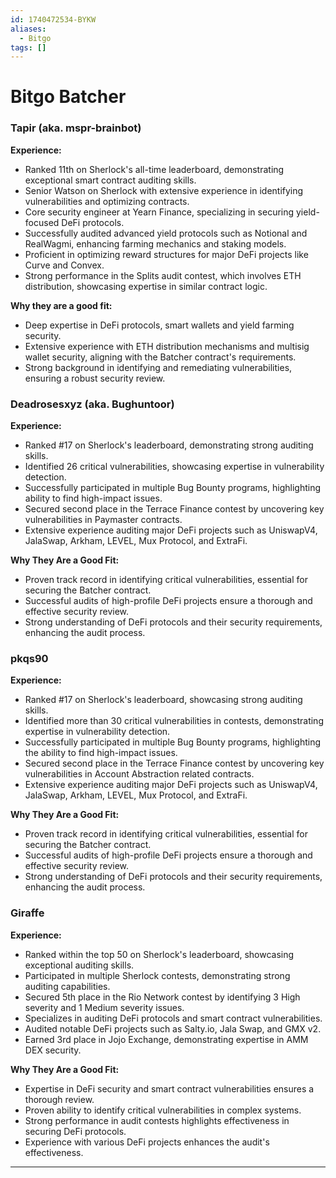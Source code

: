```yaml
---
id: 1740472534-BYKW
aliases:
  - Bitgo
tags: []
---
```


# Bitgo Batcher



### **Tapir (aka. mspr-brainbot)**  

**Experience:**  
- Ranked 11th on Sherlock's all-time leaderboard, demonstrating exceptional smart contract auditing skills.  
- Senior Watson on Sherlock with extensive experience in identifying vulnerabilities and optimizing contracts.  
- Core security engineer at Yearn Finance, specializing in securing yield-focused DeFi protocols.  
- Successfully audited advanced yield protocols such as Notional and RealWagmi, enhancing farming mechanics and staking models.  
- Proficient in optimizing reward structures for major DeFi projects like Curve and Convex.  
- Strong performance in the Splits audit contest, which involves ETH distribution, showcasing expertise in similar contract logic.  

**Why they are a good fit:**  
- Deep expertise in DeFi protocols, smart wallets and yield farming security.  
- Extensive experience with ETH distribution mechanisms and multisig wallet security, aligning with the Batcher contract's requirements.  
- Strong background in identifying and remediating vulnerabilities, ensuring a robust security review.


### **Deadrosesxyz (aka. Bughuntoor)**

**Experience:**
- Ranked #17 on Sherlock's leaderboard, demonstrating strong auditing skills.
- Identified 26 critical vulnerabilities, showcasing expertise in vulnerability detection.
- Successfully participated in multiple Bug Bounty programs, highlighting ability to find high-impact issues.
- Secured second place in the Terrace Finance contest by uncovering key vulnerabilities in Paymaster contracts.
- Extensive experience auditing major DeFi projects such as UniswapV4, JalaSwap, Arkham, LEVEL, Mux Protocol, and ExtraFi.

**Why They Are a Good Fit:**
- Proven track record in identifying critical vulnerabilities, essential for securing the Batcher contract.
- Successful audits of high-profile DeFi projects ensure a thorough and effective security review.
- Strong understanding of DeFi protocols and their security requirements, enhancing the audit process.


### **pkqs90**

**Experience:**
- Ranked #17 on Sherlock's leaderboard, showcasing strong auditing skills.
- Identified more than 30 critical vulnerabilities in contests, demonstrating expertise in vulnerability detection.
- Successfully participated in multiple Bug Bounty programs, highlighting the ability to find high-impact issues.
- Secured second place in the Terrace Finance contest by uncovering key vulnerabilities in Account Abstraction related contracts.
- Extensive experience auditing major DeFi projects such as UniswapV4, JalaSwap, Arkham, LEVEL, Mux Protocol, and ExtraFi.

**Why They Are a Good Fit:**
- Proven track record in identifying critical vulnerabilities, essential for securing the Batcher contract.
- Successful audits of high-profile DeFi projects ensure a thorough and effective security review.
- Strong understanding of DeFi protocols and their security requirements, enhancing the audit process.

### **Giraffe**

**Experience:**
- Ranked within the top 50 on Sherlock's leaderboard, showcasing exceptional auditing skills.
- Participated in multiple Sherlock contests, demonstrating strong auditing capabilities.
- Secured 5th place in the Rio Network contest by identifying 3 High severity and 1 Medium severity issues.
- Specializes in auditing DeFi protocols and smart contract vulnerabilities.
- Audited notable DeFi projects such as Salty.io, Jala Swap, and GMX v2.
- Earned 3rd place in Jojo Exchange, demonstrating expertise in AMM DEX security.

**Why They Are a Good Fit:**
- Expertise in DeFi security and smart contract vulnerabilities ensures a thorough review.
- Proven ability to identify critical vulnerabilities in complex systems.
- Strong performance in audit contests highlights effectiveness in securing DeFi protocols.
- Experience with various DeFi projects enhances the audit's effectiveness.

---
